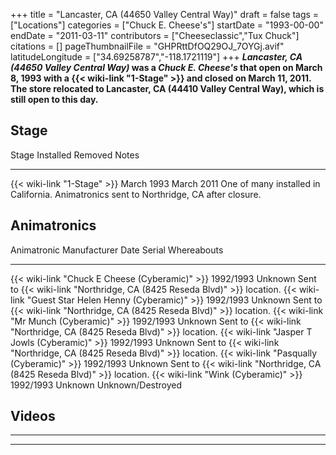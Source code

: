 +++
title = "Lancaster, CA (44650 Valley Central Way)"
draft = false
tags = ["Locations"]
categories = ["Chuck E. Cheese's"]
startDate = "1993-00-00"
endDate = "2011-03-11"
contributors = ["Cheeseclassic","Tux Chuck"]
citations = []
pageThumbnailFile = "GHPRttDfOQ29OJ_7OYGj.avif"
latitudeLongitude = ["34.69258787","-118.1721119"]
+++
***Lancaster, CA (44650 Valley Central Way)* was a *Chuck E. Cheese's* that open on March 8, 1993 with a {{< wiki-link "1-Stage" >}} and closed on March 11, 2011. The store relocated to Lancaster, CA (44410 Valley Central Way), which is still open to this day.**

## Stage

  Stage                             Installed    Removed      Notes
  --------------------------------- ------------ ------------ -----------------------------------------------------------------------------------------
  {{< wiki-link "1-Stage" >}}   March 1993   March 2011   One of many installed in California. Animatronics sent to Northridge, CA after closure.

## Animatronics

  Animatronic                                                  Manufacturer Date   Serial    Whereabouts
  ------------------------------------------------------------ ------------------- --------- -----------------------------------------------------------------------------
  {{< wiki-link "Chuck E Cheese (Cyberamic)" >}}           1992/1993           Unknown   Sent to {{< wiki-link "Northridge, CA (8425 Reseda Blvd)" >}} location.
  {{< wiki-link "Guest Star Helen Henny (Cyberamic)" >}}   1992/1993           Unknown   Sent to {{< wiki-link "Northridge, CA (8425 Reseda Blvd)" >}} location.
  {{< wiki-link "Mr Munch (Cyberamic)" >}}                 1992/1993           Unknown   Sent to {{< wiki-link "Northridge, CA (8425 Reseda Blvd)" >}} location.
  {{< wiki-link "Jasper T Jowls (Cyberamic)" >}}           1992/1993           Unknown   Sent to {{< wiki-link "Northridge, CA (8425 Reseda Blvd)" >}} location.
  {{< wiki-link "Pasqually (Cyberamic)" >}}                1992/1993           Unknown   Sent to {{< wiki-link "Northridge, CA (8425 Reseda Blvd)" >}} location.
  {{< wiki-link "Wink (Cyberamic)" >}}                     1992/1993           Unknown   Unknown/Destroyed

## Videos

  -- -- -- --
           
           
           
  -- -- -- --
